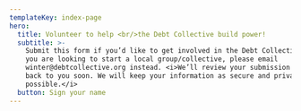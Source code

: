 ```yaml
---
templateKey: index-page
hero:
  title: Volunteer to help <br/>the Debt Collective build power!
  subtitle: >-
    Submit this form if you’d like to get involved in the Debt Collective. If
    you are looking to start a local group/collective, please email
    winter@debtcollective.org instead. <i>We’ll review your submission and get
    back to you soon. We will keep your information as secure and private as
    possible.</i>
  button: Sign your name
---
```

